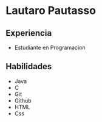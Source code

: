 # Lautaro Pautasso

## Experiencia
- Estudiante en Programacion

## Habilidades
- Java
- C
- Git
- Github
- HTML
- Css